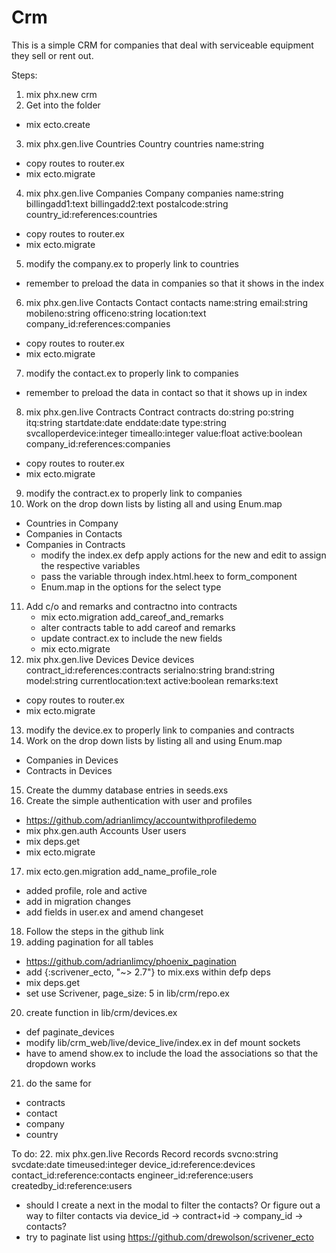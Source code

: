 # Crm

This is a simple CRM for companies that deal with serviceable equipment they sell or rent out.

Steps:
1. mix phx.new crm
2. Get into the folder
  - mix ecto.create
3. mix phx.gen.live Countries Country countries name:string
  - copy routes to router.ex
  - mix ecto.migrate
4. mix phx.gen.live Companies Company companies name:string billingadd1:text billingadd2:text postalcode:string country_id:references:countries
  - copy routes to router.ex
  - mix ecto.migrate
5. modify the company.ex to properly link to countries
  - remember to preload the data in companies so that it shows in the index
6. mix phx.gen.live Contacts Contact contacts name:string email:string mobileno:string officeno:string location:text company_id:references:companies
  - copy routes to router.ex
  - mix ecto.migrate
7. modify the contact.ex to properly link to companies
  - remember to preload the data in contact so that it shows up in index
8. mix phx.gen.live Contracts Contract contracts do:string po:string itq:string startdate:date enddate:date type:string svcalloperdevice:integer timeallo:integer value:float active:boolean company_id:references:companies
  - copy routes to router.ex
  - mix ecto.migrate
9. modify the contract.ex to properly link to companies
10. Work on the drop down lists by listing all and using Enum.map
  - Countries in Company
  - Companies in Contacts
  - Companies in Contracts
    - modify the index.ex defp apply actions for the new and edit to assign the respective variables
    - pass the variable through index.html.heex to form_component
    - Enum.map in the options for the select type
11. Add c/o and remarks and contractno into contracts
    - mix ecto.migration add_careof_and_remarks
    - alter contracts table to add careof and remarks
    - update contract.ex to include the new fields
    - mix ecto.migrate
12. mix phx.gen.live Devices Device devices contract_id:references:contracts serialno:string brand:string model:string currentlocation:text active:boolean remarks:text
  - copy routes to router.ex
  - mix ecto.migrate
13. modify the device.ex to properly link to companies and contracts
14. Work on the drop down lists by listing all and using Enum.map
  - Companies in Devices
  - Contracts in Devices
15. Create the dummy database entries in seeds.exs
16. Create the simple authentication with user and profiles
  - https://github.com/adrianlimcy/accountwithprofiledemo
  - mix phx.gen.auth Accounts User users
  - mix deps.get
  - mix ecto.migrate
17. mix ecto.gen.migration add_name_profile_role
  - added profile, role and active
  - add in migration changes
  - add fields in user.ex and amend changeset
18. Follow the steps in the github link
19. adding pagination for all tables
  - https://github.com/adrianlimcy/phoenix_pagination
  - add {:scrivener_ecto, "~> 2.7"} to mix.exs within defp deps
  - mix deps.get
  - set use Scrivener, page_size: 5 in lib/crm/repo.ex
20. create function in lib/crm/devices.ex
  - def paginate_devices
  - modify lib/crm_web/live/device_live/index.ex in def mount sockets
  - have to amend show.ex to include the load the associations so that the dropdown works
21. do the same for
  - contracts
  - contact
  - company
  - country


To do:
22. mix phx.gen.live Records Record records svcno:string svcdate:date timeused:integer device_id:reference:devices contact_id:reference:contacts engineer_id:reference:users createdby_id:reference:users
  - should I create a next in the modal to filter the contacts? Or figure out a way to filter contacts via device_id -> contract+id -> company_id -> contacts?
  - try to paginate list using https://github.com/drewolson/scrivener_ecto
